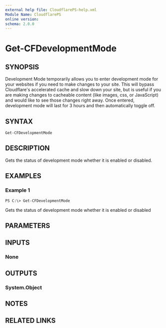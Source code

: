 ```yaml
---
external help file: CloudflarePS-help.xml
Module Name: CloudflarePS
online version: 
schema: 2.0.0
---
```


# Get-CFDevelopmentMode

## SYNOPSIS
Development Mode temporarily allows you to enter development mode for your websites if you need to make changes to your site. This will bypass Cloudflare's accelerated cache and slow down your site, but is useful if you are making changes to cacheable content (like images, css, or JavaScript) and would like to see those changes right away. Once entered, development mode will last for 3 hours and then automatically toggle off.

## SYNTAX

```
Get-CFDevelopmentMode
```

## DESCRIPTION
Gets the status of development mode whether it is enabled or disabled.

## EXAMPLES

### Example 1
```
PS C:\> Get-CFDevelopmentMode
```

Gets the status of development mode whether it is enabled or disabled

## PARAMETERS

## INPUTS

### None


## OUTPUTS

### System.Object

## NOTES

## RELATED LINKS

